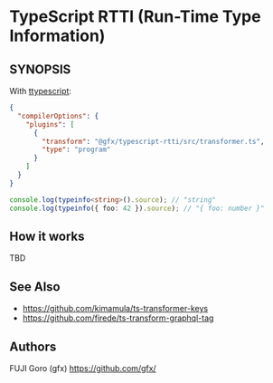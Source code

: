 # TypeScript RTTI (Run-Time Type Information)

## SYNOPSIS

With [ttypescript](https://github.com/cevek/ttypescript):

```tsconfig.json
{
  "compilerOptions": {
    "plugins": [
      {
        "transform": "@gfx/typescript-rtti/src/transformer.ts",
        "type": "program"
      }
    ]
  }
}
```

```typescript
console.log(typeinfo<string>().source); // "string"
console.log(typeinfo({ foo: 42 }).source); // "{ foo: number }"
```

## How it works

TBD

## See Also

* https://github.com/kimamula/ts-transformer-keys
* https://github.com/firede/ts-transform-graphql-tag

## Authors

FUJI Goro (gfx) https://github.com/gfx/

